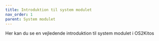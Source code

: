 ```yaml
---
title: Introduktion til system modulet
nav_order: 1
parent: System modulet
---
```

 
Her kan du se en vejledende introduktion til system modulet i OS2Kitos
